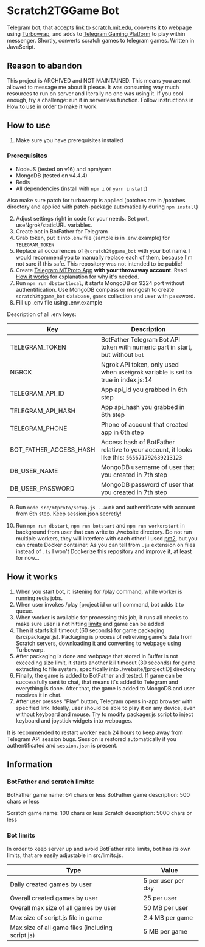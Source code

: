# Scratch2TGGame Bot

Telegram bot, that accepts link to [scratch.mit.edu](https://scratch.mit.edu), converts it to webpage using [Turbowrap](https://turbowarp.org/), and adds to [Telegram Gaming Platform](https://core.telegram.org/bots/games) to play within messenger. Shortly, converts scratch games to telegram games. Written in JavaScript.


## Reason to abandon

This project is ARCHIVED and NOT MAINTAINED. This means you are not allowed to message me about it please. It was consuming way much resources to run on server and literally no one was using it. If you cool enough, try a challenge: run it in serverless function. Follow instructions in [How to use](#how-to-use) in order to make it work.

## How to use

1. Make sure you have prerequisites installed

### Prerequisites

- NodeJS (tested on v16) and npm/yarn
- MongoDB (tested on v4.4.4)
- Redis
- All dependencies (install with `npm i` or `yarn install`)

Also make sure patch for turbowarp is applied (patches are in /patches directory and applied with patch-package automatically during `npm install`)

2. Adjust settings right in code for your needs. Set port, useNgrok/staticURL variables.
3. Create bot in BotFather for Telegram
4. Grab token, put it into .env file (sample is in .env.example) for `TELEGRAM_TOKEN`
5. Replace all occurrences of `@scratch2tggame_bot` with your bot name. I would recommend you to manually replace each of them, because I'm not sure if this safe. This repository was not intended to be public!
6. Create [Telegram MTProto App](https://my.telegram.org/apps) **with your throwaway account**. Read [How it works](#how-it-works) for explanation for why it's needed.
7. Run `npm run dbstartlocal`, it starts MongoDB on 9224 port without authentification. Use MongoDB compass or mongosh to create `scratch2tggame_bot` database, `games` collection and user with password.
8. Fill up .env file using .env.example

Description of all .env keys:

Key|Description
---|---
TELEGRAM_TOKEN|BotFather Telegram Bot API token with numeric part in start, but without `bot`
NGROK|Ngrok API token, only used when `useNgrok` variable is set to true in index.js:14
TELEGRAM_API_ID|App api_id you grabbed in 6th step
TELEGRAM_API_HASH|App api_hash you grabbed in 6th step
TELEGRAM_PHONE|Phone of account that created app in 6th step
BOT_FATHER_ACCESS_HASH|Access hash of BotFather relative to your account, it looks like this: `565671792639213123`
DB_USER_NAME|MongoDB username of user that you created in 7th step
DB_USER_PASSWORD|MongoDB password of user that you created in 7th step

9. Run `node src/mtproto/setup.js --auth` and authentificate with account from 6th step. Keep session.json secretly!

10. Run `npm run dbstart`, `npm run botstart` and `npm run workerstart` in background from user that can write to ./website directory. Do not run multiple workers, they will interfere with each other! I used [pm2](https://pm2.keymetrics.io/), but you can create Docker container. As you can tell from `.js` extension on files instead of `.ts` I won't Dockerize this repository and improve it, at least for now...

## How it works

1. When you start bot, it listening for /play command, while worker is running redis jobs.
2. When user invokes /play [project id or url] command, bot adds it to queue.
3. When worker is available for processing this job, it runs all checks to make sure user is not hitting [limits](#bot-limits) and game can be added
4. Then it starts kill timeout (60 seconds) for game packaging (src/packager.js). Packaging is process of retreiving game's data from Scratch servers, downloading it and converting to webpage using Turbowarp.
5. After packaging is done and webpage that stored in Buffer is not exceeding size limit, it starts another kill timeout (30 seconds) for game extracting to file system, specifically into ./website/[projectID] directory
6. Finally, the game is added to BotFather and tested. If game can be successfully sent to chat, that means it's added to Telegram and everything is done. After that, the game is added to MongoDB and user receives it in chat.
7. After user presses "Play" button, Telegram opens in-app browser with specified link. Ideally, user should be able to play it on any device, even without keyboard and mouse. Try to modify packager.js script to inject keyboard and joystick widgets into webpages.

It is recommended to restart worker each 24 hours to keep away from Telegram API session bugs. Session is restored automatically if you authentificated and `session.json` is present.

## Information

### BotFather and scratch limits:

BotFather game name: 64 chars or less
BotFather game description: 500 chars or less

Scratch game name: 100 chars or less
Scratch description: 5000 chars or less

### Bot limits

In order to keep server up and avoid BotFather rate limits, bot has its own limits, that are easily adjustable in src/limits.js.

Type|Value
---|---
Daily created games by user|5 per user per day
Overall created games by user|25 per user
Overall max size of all games by user|50 MB per user
Max size of script.js file in game|2.4 MB per game
Max size of all game files (including script.js)|5 MB per game